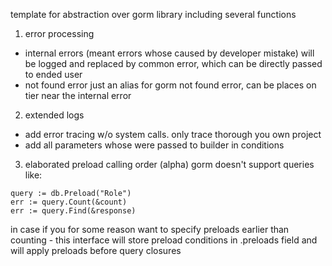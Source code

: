 template for abstraction over gorm library
including several functions

1) error processing  
 - internal errors (meant errors whose caused by developer mistake) will be logged and replaced by common error, which can be directly passed to ended user
 - not found error just an alias for gorm not found error, can be places on tier near the internal error

2) extended logs
 - add error tracing w/o system calls. only trace thorough you own project
 - add all parameters whose were passed to builder in conditions

3) elaborated preload calling order (alpha)
gorm doesn't support queries like:
```
query := db.Preload("Role")
err := query.Count(&count)
err := query.Find(&response)
```
in case if you for some reason want to specify preloads earlier than counting - this interface will store preload conditions in .preloads field 
and will apply preloads before query closures    
